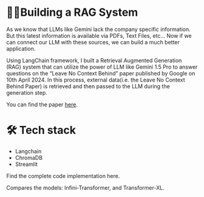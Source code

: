 # 👨‍💻Building a RAG System

As we know that LLMs like Gemini lack the company specific information. But this latest information is available via PDFs, Text Files, etc... Now if we can connect our LLM with these sources, we can build a much better application.


Using LangChain framework, I built a  Retrieval Augmented Generation (RAG) system that can utilize the power of LLM like Gemini 1.5 Pro to answer questions on the “Leave No Context Behind” paper published by Google on 10th April 2024. In this process, external data(i.e. the Leave No Context Behind Paper) is retrieved and then passed to the LLM during the generation step.

You can find the paper [here](https://arxiv.org/pdf/2404.07143.pdf).

# 🛠 Tech stack
- Langchain
- ChromaDB
- Streamlit


Find the complete code implementation here.

Compares the models: Infini-Transformer, and Transformer-XL.
